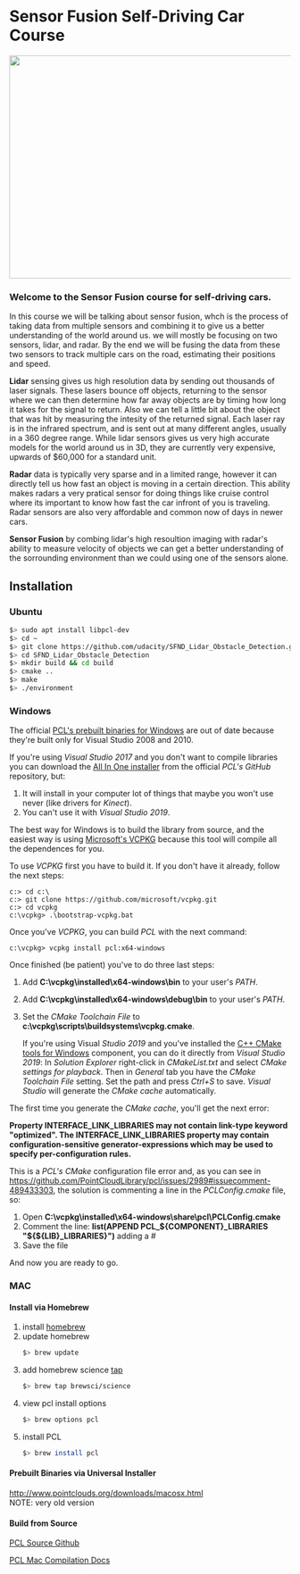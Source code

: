 # Sensor Fusion Self-Driving Car Course

<img src="media/ObstacleDetectionFPS.gif" width="700" height="400" />

### Welcome to the Sensor Fusion course for self-driving cars.

In this course we will be talking about sensor fusion, whch is the process of taking data from multiple sensors and combining it to give us a better understanding of the world around us. we will mostly be focusing on two sensors, lidar, and radar. By the end we will be fusing the data from these two sensors to track multiple cars on the road, estimating their positions and speed.

**Lidar** sensing gives us high resolution data by sending out thousands of laser signals. These lasers bounce off objects, returning to the sensor where we can then determine how far away objects are by timing how long it takes for the signal to return. Also we can tell a little bit about the object that was hit by measuring the intesity of the returned signal. Each laser ray is in the infrared spectrum, and is sent out at many different angles, usually in a 360 degree range. While lidar sensors gives us very high accurate models for the world around us in 3D, they are currently very expensive, upwards of $60,000 for a standard unit.

**Radar** data is typically very sparse and in a limited range, however it can directly tell us how fast an object is moving in a certain direction. This ability makes radars a very pratical sensor for doing things like cruise control where its important to know how fast the car infront of you is traveling. Radar sensors are also very affordable and common now of days in newer cars.

**Sensor Fusion** by combing lidar's high resoultion imaging with radar's ability to measure velocity of objects we can get a better understanding of the sorrounding environment than we could using one of the sensors alone.


## Installation

### Ubuntu 

```bash
$> sudo apt install libpcl-dev
$> cd ~
$> git clone https://github.com/udacity/SFND_Lidar_Obstacle_Detection.git
$> cd SFND_Lidar_Obstacle_Detection
$> mkdir build && cd build
$> cmake ..
$> make
$> ./environment
```

### Windows 

The official [PCL's prebuilt binaries for Windows](http://www.pointclouds.org/downloads/windows.html) are out of date because they're built only for Visual Studio 2008 and 2010.

If you're using _Visual Studio 2017_ and you don't want to compile libraries you can download the [All In One installer](https://github.com/PointCloudLibrary/pcl/releases/tag/pcl-1.9.1) from the official _PCL's GitHub_ repository, but:

1. It will install in your computer lot of things that maybe you won't use never (like drivers for _Kinect_).
2. You can't use it with _Visual Studio 2019_.

The best way for Windows is to build the library from source, and the easiest way is using 
[Microsoft's VCPKG](https://docs.microsoft.com/en-us/cpp/build/vcpkg?view=vs-2019) because this tool will compile all the dependences for you.

To use _VCPKG_ first you have to build it. If you don't have it already, follow the next steps:

```
c:> cd c:\
c:> git clone https://github.com/microsoft/vcpkg.git
c:> cd vcpkg
c:\vcpkg> .\bootstrap-vcpkg.bat
```

Once you've _VCPKG_, you can build _PCL_ with the next command:

```
c:\vcpkg> vcpkg install pcl:x64-windows
```

Once finished (be patient) you've to do three last steps:

1. Add **C:\vcpkg\installed\x64-windows\bin** to your user's _PATH_.
2. Add **C:\vcpkg\installed\x64-windows\debug\bin** to your user's _PATH_.
3. Set the _CMake Toolchain File_ to **c:\vcpkg\scripts\buildsystems\vcpkg.cmake**.

	If you're using Visual _Studio 2019_ and you've installed the [C++ CMake tools for Windows](https://docs.microsoft.com/en-us/cpp/build/cmake-projects-in-visual-studio?view=vs-2019) component, you can do it directly from _Visual Studio 2019_: In _Solution Explorer_ right-click in _CMakeList.txt_ and select *CMake settings for playback*. Then in _General_ tab you have the _CMake Toolchain File_ setting. Set the path and press _Ctrl+S_ to save. _Visual Studio_ will generate the _CMake cache_ automatically.

The first time you generate the _CMake cache_, you'll get the next error:

**Property INTERFACE_LINK_LIBRARIES may not contain link-type keyword "optimized". The INTERFACE_LINK_LIBRARIES property may contain configuration-sensitive generator-expressions which may be used to specify per-configuration rules.**

This is a _PCL's CMake_ configuration file error and, as you can see in https://github.com/PointCloudLibrary/pcl/issues/2989#issuecomment-489433303, the solution is commenting a line in the _PCLConfig.cmake_ file, so:

1. Open **C:\vcpkg\installed\x64-windows\share\pcl\PCLConfig.cmake**
2. Comment the line: **list(APPEND PCL_${COMPONENT}_LIBRARIES "${${LIB}_LIBRARIES}")** adding a #
3. Save the file

And now you are ready to go.

### MAC

#### Install via Homebrew
1. install [homebrew](https://brew.sh/)
2. update homebrew 
	```bash
	$> brew update
	```
3. add  homebrew science [tap](https://docs.brew.sh/Taps) 
	```bash
	$> brew tap brewsci/science
	```
4. view pcl install options
	```bash
	$> brew options pcl
	```
5. install PCL 
	```bash
	$> brew install pcl
	```

#### Prebuilt Binaries via Universal Installer
http://www.pointclouds.org/downloads/macosx.html  
NOTE: very old version 

#### Build from Source

[PCL Source Github](https://github.com/PointCloudLibrary/pcl)

[PCL Mac Compilation Docs](http://www.pointclouds.org/documentation/tutorials/compiling_pcl_macosx.php)
